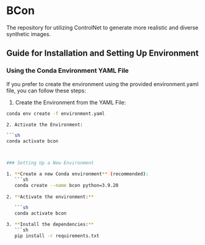 # BCon
The repository for utilizing ControlNet to generate more realistic and diverse synthetic images.

## Guide for Installation and Setting Up Environment

### Using the Conda Environment YAML File
If you prefer to create the environment using the provided environment.yaml file, you can follow these steps:

1. Create the Environment from the YAML File:

```sh
conda env create -f environment.yaml

2. Activate the Environment:

```sh
conda activate bcon



### Setting Up a New Environment

1. **Create a new Conda environment** (recommended):
   ```sh
   conda create --name bcon python=3.9.20
   
2. **Activate the environment:**

   ```sh
   conda activate bcon

3. **Install the dependencies:**
   ```sh
   pip install -r requirements.txt
